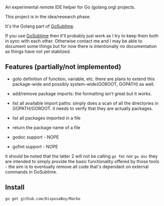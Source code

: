 An experimental remote IDE helper for Go (golang.org) projects.

This project is in the idea/research phase.

It's the Golang part of [GoSublime](https://github.com/DisposaBoy/GoSublime).

If you use [GoSublime](https://github.com/DisposaBoy/GoSublime) then it'll probably just work as I try to keep them both in sync with each other. Otherwise contact me and I may be able to document some things but for now there is intentionally no documentation as things have not yet stablized.

Features (partially/not implemented)
--------

* goto definition of function, variable, etc.
	there are plans to extend this package-wide and possibly system-wide(GOROOT, GOPATH) as well.

* add/remove package imports: the formatting isn't great but it works.

* list all available import paths: simply does a scan of all the directories in GOPATH/GOROOT. it needs to verify that they are actually packages.

* list all packages imported in a file

* return the package name of a file

* godoc support - NOPE

* gofmt support - NOPE

it should be noted that the latter 2 will not be calling `go fmt` nor `go doc` they are intended to simply provide the basic functionality offered by those tools - the aim is to eventually remove all code that's dependant on external commands in GoSublime.

Install
-------

`go get github.com/DisposaBoy/MarGo`